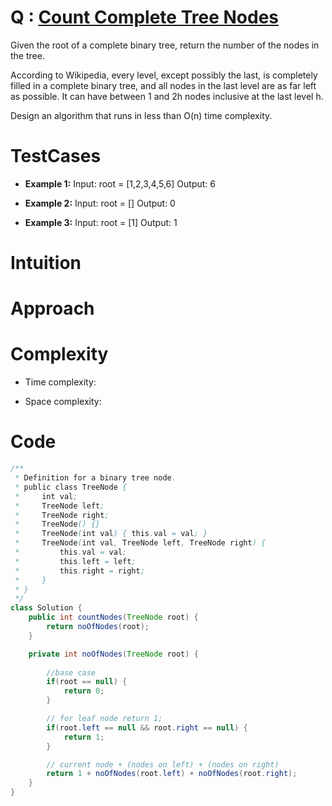 # Q : [Count Complete Tree Nodes](https://leetcode.com/problems/count-complete-tree-nodes/description/?source=submission-ac)
Given the root of a complete binary tree, return the number of the nodes in the tree.

According to Wikipedia, every level, except possibly the last, is completely filled in a complete binary tree, and all nodes in the last level are as far left as possible. It can have between 1 and 2h nodes inclusive at the last level h.

Design an algorithm that runs in less than O(n) time complexity.

# TestCases

- **Example 1:**
Input: root = [1,2,3,4,5,6]
Output: 6

- **Example 2:**
Input: root = []
Output: 0

- **Example 3:**
Input: root = [1]
Output: 1


# Intuition
<!-- Describe your first thoughts on how to solve this problem. -->

# Approach
<!-- Describe your approach to solving the problem. -->

# Complexity
- Time complexity:
<!-- Add your time complexity here, e.g. $$O(n)$$ -->

- Space complexity:
<!-- Add your space complexity here, e.g. $$O(n)$$ -->

# Code
```java []
/**
 * Definition for a binary tree node.
 * public class TreeNode {
 *     int val;
 *     TreeNode left;
 *     TreeNode right;
 *     TreeNode() {}
 *     TreeNode(int val) { this.val = val; }
 *     TreeNode(int val, TreeNode left, TreeNode right) {
 *         this.val = val;
 *         this.left = left;
 *         this.right = right;
 *     }
 * }
 */
class Solution {
    public int countNodes(TreeNode root) {
        return noOfNodes(root);
    }

    private int noOfNodes(TreeNode root) {
        
        //base case
        if(root == null) {
            return 0;
        }

        // for leaf node return 1;
        if(root.left == null && root.right == null) {
            return 1;
        }

        // current node + (nodes on left) + (nodes on right)
        return 1 + noOfNodes(root.left) + noOfNodes(root.right);
    }
}
```
